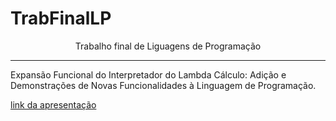 # TrabFinalLP
<p align="center">Trabalho final de Liguagens de Programação
</p>

* * *********************************************************************************
Expansão Funcional do Interpretador do Lambda Cálculo: Adição e Demonstrações de Novas Funcionalidades à Linguagem de Programação.


[link da apresentação](https://youtu.be/hhL7u-6eAes
)

